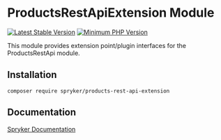 # ProductsRestApiExtension Module
[![Latest Stable Version](https://poser.pugx.org/spryker/products-rest-api-extension/v/stable.svg)](https://packagist.org/packages/spryker/products-rest-api-extension)
[![Minimum PHP Version](https://img.shields.io/badge/php-%3E%3D%208.2-8892BF.svg)](https://php.net/)

This module provides extension point/plugin interfaces for the ProductsRestApi module.

## Installation

```
composer require spryker/products-rest-api-extension
```

## Documentation

[Spryker Documentation](https://docs.spryker.com)
